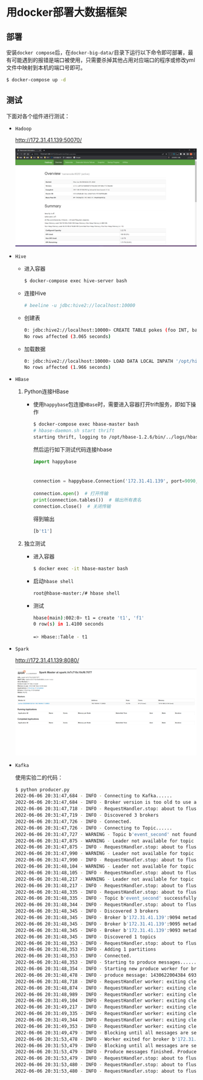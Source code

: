 # 用docker部署大数据框架

## 部署

安装`docker compose`后，在`docker-big-data/`目录下运行以下命令即可部署，最有可能遇到的报错是端口被使用，只需要杀掉其他占用对应端口的程序或修改yml文件中映射到本机的端口号即可。

```bash
$ docker-compose up -d
```

## 测试
下面对各个组件进行测试：

- `Hadoop`

  http://172.31.41.139:50070/

  ![image-20220606180118694](images/image-20220606180118694-16545096939731.png)

- `Hive`

  - 进入容器

    ```bash
    $ docker-compose exec hive-server bash
    ```

  - 连接Hive

    ```bash
    # beeline -u jdbc:hive2://localhost:10000
    ```

  - 创建表

    ```bash
    0: jdbc:hive2://localhost:10000> CREATE TABLE pokes (foo INT, bar STRING);
    No rows affected (3.065 seconds)
    ```

  - 加载数据

    ```bash
    0: jdbc:hive2://localhost:10000> LOAD DATA LOCAL INPATH '/opt/hive/examples/files/kv1.txt' OVERWRITE INTO TABLE pokes;
    No rows affected (1.966 seconds)
    ```

  

- `HBase`

    1. Python连接HBase

        -  使用`happybase`包连接`HBase`时，需要进入容器打开trift服务，即如下操作

            ```bash
            $ docker-compose exec hbase-master bash
            # hbase-daemon.sh start thrift
            starting thrift, logging to /opt/hbase-1.2.6/bin/../logs/hbase-root-thrift-hbase-master.out
            ```

            然后运行如下测试代码连接hbase

            ```python
            import happybase
            
            
            connection = happybase.Connection('172.31.41.139', port=9090, autoconnect=False)
            
            connection.open()  # 打开传输
            print(connection.tables())  # 输出所有表名
            connection.close()  # 关闭传输
            ```

            得到输出

            ```bash
            [b't1']
            ```

    2. 独立测试

        - 进入容器

            ```bash
            $ docker exec -it hbase-master bash
            ```

        - 启动`hbase shell`

            ```bash
            root@hbase-master:/# hbase shell
            ```

        - 测试

            ```bash
            hbase(main):002:0> t1 = create 't1', 'f1'
            0 row(s) in 1.4100 seconds
            
            => Hbase::Table - t1
            ```

  

- `Spark`

  http://172.31.41.139:8080/

  ![image-20220606203050668](images/image-20220606203050668.png)

- `Kafka`

  使用实验二的代码：

  ```bash
  $ python producer.py 
  2022-06-06 20:31:47,684 - INFO - Connecting to Kafka......
  2022-06-06 20:31:47,684 - INFO - Broker version is too old to use automatic API version discovery. Falling back to hardcoded versions list.
  2022-06-06 20:31:47,718 - INFO - RequestHandler.stop: about to flush requests queue
  2022-06-06 20:31:47,719 - INFO - Discovered 3 brokers
  2022-06-06 20:31:47,726 - INFO - Connected.
  2022-06-06 20:31:47,726 - INFO - Connecting to Topic......
  2022-06-06 20:31:47,727 - WARNING - Topic b'event_second' not found. Attempting to auto-create.
  2022-06-06 20:31:47,875 - WARNING - Leader not available for topic 'b'event_second''.
  2022-06-06 20:31:47,875 - INFO - RequestHandler.stop: about to flush requests queue
  2022-06-06 20:31:47,990 - WARNING - Leader not available for topic 'b'event_second''.
  2022-06-06 20:31:47,990 - INFO - RequestHandler.stop: about to flush requests queue
  2022-06-06 20:31:48,104 - WARNING - Leader not available for topic 'b'event_second''.
  2022-06-06 20:31:48,105 - INFO - RequestHandler.stop: about to flush requests queue
  2022-06-06 20:31:48,217 - WARNING - Leader not available for topic 'b'event_second''.
  2022-06-06 20:31:48,217 - INFO - RequestHandler.stop: about to flush requests queue
  2022-06-06 20:31:48,335 - INFO - RequestHandler.stop: about to flush requests queue
  2022-06-06 20:31:48,335 - INFO - Topic b'event_second' successfully auto-created.
  2022-06-06 20:31:48,344 - INFO - RequestHandler.stop: about to flush requests queue
  2022-06-06 20:31:48,345 - INFO - Discovered 3 brokers
  2022-06-06 20:31:48,345 - INFO - Broker b'172.31.41.139':9094 metadata unchanged. Continuing.
  2022-06-06 20:31:48,345 - INFO - Broker b'172.31.41.139':9095 metadata unchanged. Continuing.
  2022-06-06 20:31:48,345 - INFO - Broker b'172.31.41.139':9093 metadata unchanged. Continuing.
  2022-06-06 20:31:48,345 - INFO - Discovered 1 topics
  2022-06-06 20:31:48,353 - INFO - RequestHandler.stop: about to flush requests queue
  2022-06-06 20:31:48,353 - INFO - Adding 1 partitions
  2022-06-06 20:31:48,353 - INFO - Connected.
  2022-06-06 20:31:48,353 - INFO - Starting to produce messages......
  2022-06-06 20:31:48,354 - INFO - Starting new produce worker for broker 1
  2022-06-06 20:31:48,478 - INFO - produce message: 1430622004384 693516  addtocart       297662  0
  2022-06-06 20:31:48,718 - INFO - RequestHandler worker: exiting cleanly
  2022-06-06 20:31:48,874 - INFO - RequestHandler worker: exiting cleanly
  2022-06-06 20:31:48,989 - INFO - RequestHandler worker: exiting cleanly
  2022-06-06 20:31:49,104 - INFO - RequestHandler worker: exiting cleanly
  2022-06-06 20:31:49,217 - INFO - RequestHandler worker: exiting cleanly
  2022-06-06 20:31:49,335 - INFO - RequestHandler worker: exiting cleanly
  2022-06-06 20:31:49,344 - INFO - RequestHandler worker: exiting cleanly
  2022-06-06 20:31:49,353 - INFO - RequestHandler worker: exiting cleanly
  2022-06-06 20:31:49,479 - INFO - Blocking until all messages are sent or until pending_timeout_ms
  2022-06-06 20:31:53,478 - INFO - Worker exited for broker b'172.31.41.139':9093
  2022-06-06 20:31:53,479 - INFO - Blocking until all messages are sent or until pending_timeout_ms
  2022-06-06 20:31:53,479 - INFO - Produce messages finished. Produce 1 batchs, 1 messages
  2022-06-06 20:31:53,479 - INFO - RequestHandler.stop: about to flush requests queue
  2022-06-06 20:31:53,480 - INFO - RequestHandler.stop: about to flush requests queue
  2022-06-06 20:31:53,480 - INFO - RequestHandler.stop: about to flush requests queue
  ```

  